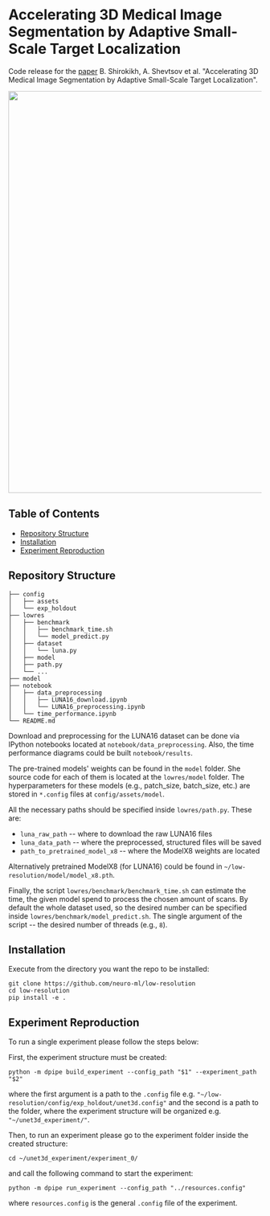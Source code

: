 # Accelerating 3D Medical Image Segmentation by Adaptive Small-Scale Target Localization
Code release for the [paper](https://www.mdpi.com/2313-433X/7/2/35) B. Shirokikh, A. Shevtsov et al. "Accelerating 3D Medical Image Segmentation by Adaptive Small-Scale Target Localization".

<div align="center">
<img src="https://user-images.githubusercontent.com/25771270/139200236-e20097b7-7a94-49b5-9be3-3af0411038b7.png" width="800">
</div>

## Table of Contents
* [Repository Structure](#repository-structure)
* [Installation](#installation)
* [Experiment Reproduction](#experiment-reproduction)

## Repository Structure
```
├── config
│   ├── assets
│   └── exp_holdout
├── lowres
│   ├── benchmark
│   │   ├── benchmark_time.sh
│   │   └── model_predict.py
│   ├── dataset
│   │   └── luna.py
│   ├── model
│   ├── path.py
│   └── ...
├── model
├── notebook
│   ├── data_preprocessing
│   │   ├── LUNA16_download.ipynb
│   │   └── LUNA16_preprocessing.ipynb
│   └── time_performance.ipynb
└── README.md
```
Download and preprocessing for the LUNA16 dataset can be done via IPython notebooks located at `notebook/data_preprocessing`. Also, the time performance diagrams could be built `notebook/results`.

The pre-trained models' weights can be found in the `model` folder. She source code for each of them is located at the `lowres/model` folder. The hyperparameters for these models (e.g., patch_size, batch_size, etc.) are stored in `*.config` files at `config/assets/model`.

All the necessary paths should be specified inside `lowres/path.py`. These are:
- `luna_raw_path` -- where to download the raw LUNA16 files
- `luna_data_path` -- where the preprocessed, structured files will be saved
- `path_to_pretrained_model_x8` -- where the ModelX8 weights are located

Alternatively pretrained ModelX8 (for LUNA16) could be found in 
`~/low-resolution/model/model_x8.pth`.

Finally, the script `lowres/benchmark/benchmark_time.sh` can estimate the time, the given model spend to process the 
chosen amount of scans. By default the whole dataset used, so the desired number can be specified inside `lowres/benchmark/model_predict.sh`. The single argument of the script -- the desired number of threads (e.g., `8`).

## Installation
Execute from the directory you want the repo to be installed:

```
git clone https://github.com/neuro-ml/low-resolution
cd low-resolution
pip install -e .
```

## Experiment Reproduction
To run a single experiment please follow the steps below:

First, the experiment structure must be created:
```
python -m dpipe build_experiment --config_path "$1" --experiment_path "$2"
```

where the first argument is a path to the `.config` file e.g. 
`"~/low-resolution/config/exp_holdout/unet3d.config"`
and the second is a path to the folder, where the experiment structure will be organized e.g.
`"~/unet3d_experiment/"`.

Then, to run an experiment please go to the experiment folder inside the created structure:
```
cd ~/unet3d_experiment/experiment_0/
```
and call the following command to start the experiment:
```
python -m dpipe run_experiment --config_path "../resources.config"
```
where `resources.config` is the general `.config` file of the experiment.


